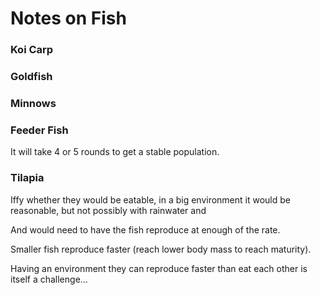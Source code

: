 Notes on Fish
=============

### Koi Carp

### Goldfish

### Minnows

### Feeder Fish

It will take 4 or 5 rounds to get a stable population.

### Tilapia

Iffy whether they would be eatable, in a big environment it would be reasonable, but not possibly with rainwater and 

And would need to have the fish reproduce at enough of the rate.

Smaller fish reproduce faster (reach lower body mass to reach maturity).

Having an environment they can reproduce faster than eat each other is itself a challenge...

